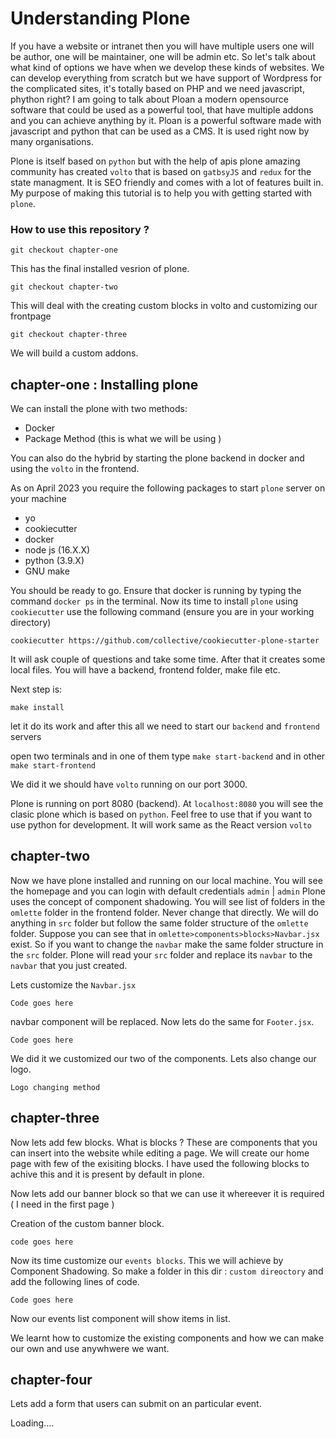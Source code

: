 # Understanding Plone 


If you have a website or intranet then you will have multiple users one will be author, one will be maintainer, one will be admin etc. So let's talk about what kind of options we have when we develop these kinds of websites. We can develop everything from scratch but  we have support of Wordpress for the complicated sites,  it's totally based on PHP and we need javascript, phython right?  I am going to talk about Ploan a modern opensource  software that could be used as a powerful tool, that have multiple addons and you can achieve anything by it. Ploan is a powerful software made with javascript and python that can be used as a CMS. It is used right now by many organisations.

Plone is itself based on `python` but with the help of apis plone amazing community has created `volto` that is based on `gatbsyJS` and `redux` for the state managment. It is SEO friendly and comes with a lot of features built in. My purpose of making this tutorial is to help you with getting started with `plone`. 

### How to use this repository ?

`git checkout chapter-one`

This has the final installed  vesrion of plone.

`git checkout chapter-two`

This will deal with the creating custom blocks in volto and customizing our frontpage


`git checkout chapter-three`

We will build a custom addons.

## chapter-one : Installing plone 

We can install the plone with two methods:

- Docker 
- Package Method (this is what we will be using )

You can also do the hybrid by starting the plone backend in docker and using the `volto` in the frontend.

As on April 2023 you require the following packages to start `plone` server on your machine

- yo
- cookiecutter
- docker
- node js (16.X.X)
- python (3.9.X)
- GNU make

You should be ready to go. Ensure that docker is running by typing the command `docker ps` in the terminal. Now its time to install `plone` using `cookiecutter` use the following command (ensure you are in your working directory)

`cookiecutter https://github.com/collective/cookiecutter-plone-starter`

It will ask couple of questions and take some time. After that it creates some local files. You will have a backend, frontend folder, make file etc.

Next step is:

`make install`

let it do its work and after this all we need to start our `backend` and `frontend` servers

open two terminals and in one of them type `make start-backend` and in other `make start-frontend`

We did it we should have `volto` running on our port 3000. 

Plone is running on port 8080 (backend). At `localhost:8080` you will see the clasic plone which is based on `python`. Feel free to use that if you want to
use python for development. It will work same as the React version `volto`


## chapter-two

Now we have plone installed and running on our local machine. You will see the homepage and you can login with default credentials `admin` | `admin` 
Plone uses the concept of component shadowing. You will see list of folders in the `omlette` folder in the frontend folder. Never change that directly. We will do anything in `src` folder but follow the same folder structure of the `omlette` folder. Suppose you can see that in `omlette>components>blocks>Navbar.jsx` exist. So if you want to change the `navbar` make the same folder structure in the `src` folder. Plone will read your `src` folder and replace its `navbar` to the `navbar` that you just created.

Lets customize the `Navbar.jsx`

```
Code goes here
```

navbar component will be replaced. Now lets do the same for `Footer.jsx`. 

```
Code goes here
```

We did it we customized our two of the components. 
Lets also change our logo.

```
Logo changing method
```
## chapter-three
Now lets add few blocks. What is blocks ? These are components that you can insert into the website while editing a page. We will create our home page with few of the exisiting blocks. I have used the following blocks to achive this and it is present by default in plone.

Now lets add our banner block so that we can use it whereever it is required ( I need in the first page )

Creation of the custom banner block.

```
code goes here 
```
Now its time customize our `events blocks`. This we will achieve by Component Shadowing. So make a folder in this dir : `custom direoctory` and add the following lines of code.

```
Code goes here 
```
Now our events list component will show items in list.

We learnt how to customize the existing components and how we can make our own and use anywhwere we want.

## chapter-four

Lets add a form that users can submit on an particular event.

Loading....







